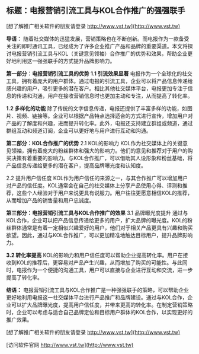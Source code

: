 ## **标题：电报营销引流工具与KOL合作推广的强强联手**

[想了解推广相关软件的朋友请登录 http://www.vst.tw](http://www.vst.tw)

**导语：**
随着社交媒体的迅猛发展，营销策略也在不断创新。而电报作为一款备受关注的即时通讯工具，已经成为了许多企业推广产品和品牌的重要渠道。本文将探讨电报营销引流工具与KOL（关键意见领袖）合作推广的优势和效果，帮助企业更好地利用这一强强联手的方式提升品牌影响力。

**第一部分：电报营销引流工具的优势**
**1.1 引流效果显著**
电报作为一个全球化的社交工具，拥有着庞大的用户群体。通过电报的引流工具，企业可以将产品信息传递给感兴趣的用户，吸引更多的潜在客户。相比其他社交媒体平台，电报更加专注于信息的传递和沟通，用户在接收营销信息时也更加主动和专注，从而提高了转化率。

**1.2 多样化的功能**
除了传统的文字信息传递，电报还提供了丰富多样的功能，如图片、视频、链接等。企业可以根据产品特点选择适合的方式进行宣传，增加用户对产品的了解度和兴趣，进而提升转化率。此外，电报还支持建立群组或频道，通过群组互动和频道订阅，企业可以更好地与用户进行互动和沟通。

**第二部分：KOL合作推广的优势**
2.1 KOL的影响力
KOL作为社交媒体上的关键意见领袖，拥有着庞大的粉丝群体和强大的影响力。他们的意见和推荐对于用户的购买决策有着重要的影响力。与KOL合作推广，可以借助其人设形象和粉丝基础，将产品信息传递给更多的潜在客户，提高品牌曝光度和认知度。

2.2 提升用户信任度
KOL作为用户信任的来源之一，与其合作推广可以增加用户对产品的信任度。KOL通常会在自己的社交媒体上分享产品使用心得、评测和推荐，这些个人经验对于用户来说更具有说服力。用户往往更愿意相信KOL的推荐，从而增加产品的销售量和用户忠诚度。

**第三部分：电报营销引流工具与KOL合作推广的效果**
3.1 品牌曝光度提升
通过与KOL合作，企业可以把产品信息传递给更多的用户，扩大品牌的曝光度。KOL的粉丝群体通常是有着一定相似兴趣爱好的用户，他们对于相关产品更具有兴趣和购买欲望。因此，通过与KOL合作推广，可以更加精准地触达目标用户，提升品牌影响力。

**3.2 转化率提高**
KOL的影响力和用户信任度可以帮助企业提高转化率。用户在接收到KOL的推荐后，更容易对产品产生兴趣，从而增加了购买的可能性。与此同时，电报作为一个便捷的沟通工具，用户可以直接与企业进行互动和交流，进一步提高了转化率。

**结语：**
电报营销引流工具与KOL合作推广是一种强强联手的策略，可以帮助企业更好地利用电报这一社交媒体平台进行产品推广和品牌建设。通过与KOL合作，企业可以扩大品牌曝光度，提高用户信任度，并带来更高的转化率。在制定营销策略时，企业可以考虑与适合自己品牌定位和目标用户群体的KOL合作，以实现更好的推广效果。

[想了解推广相关软件的朋友请登录 http://www.vst.tw](http://www.vst.tw)


[访问软件官网 http://www.vst.tw](http://www.vst.tw)
